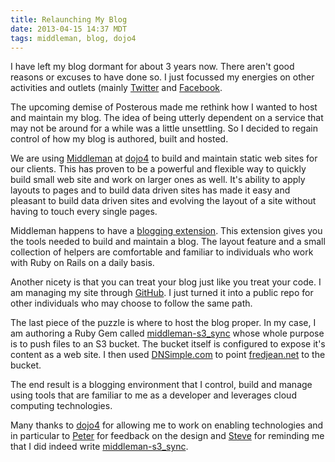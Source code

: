```yaml
---
title: Relaunching My Blog
date: 2013-04-15 14:37 MDT
tags: middleman, blog, dojo4
---
```


I have left my blog dormant for about 3 years now. There aren't good
reasons or excuses to have done so. I just focussed my energies on other
activities and outlets (mainly [Twitter](http://twitter.com/fredjean)
and [Facebook](http://facebook.com/fredjean).

The upcoming demise of Posterous made me rethink how I wanted to host
and maintain my blog. The idea of being utterly dependent on a service
that may not be around for a while was a little unsettling. So I decided
to regain control of how my blog is authored, built and hosted.

We are using [Middleman](http://middlemanapp.com) at
[dojo4](http://dojo4.com) to build and maintain
static web sites for our clients. This has proven to be a powerful and
flexible way to quickly build small web site and work on larger ones as
well. It's ability to apply layouts to pages and to build data driven
sites has made it easy and pleasant to build data driven sites and
evolving the layout of a site without having to touch every single
pages.

Middleman happens to have a [blogging extension](http://middlemanapp.com/blogging/).
This extension gives you the tools needed to build and maintain a blog.
The layout feature and a small collection of helpers are comfortable and
familiar to individuals who work with Ruby on Rails on a daily basis.

Another nicety is that you can treat your blog just like you treat your
code. I am managing my site through
[GitHub](https://github.com/fredjean/fredjean.net). I just turned it
into a public repo for other individuals who may choose to follow the
same path.

The last piece of the puzzle is where to host the blog proper. In my
case, I am authoring a Ruby Gem called
[middleman-s3_sync](https://github.com/fredjean/middleman-s3_sync) whose
whole purpose is to push files to an S3 bucket. The bucket itself is
configured to expose it's content as a web site. I then used
[DNSimple.com](http://dnsimple.com) to point
[fredjean.net](http://fredjean.net) to the bucket.

The end result is a blogging environment that I control, build and
manage using tools that are familiar to me as a developer and leverages
cloud computing technologies.

Many thanks to [dojo4](http://dojo4.com) for allowing me to work on
enabling technologies and in particular to [Peter](http://www.dojo4.com/team/peter-mc-ewen)
for feedback on the design and [Steve](http://www.dojo4.com/team/steve-bailey)
for reminding me that I did indeed write [middleman-s3_sync](https://github.com/fredjean/middleman-s3_sync).
